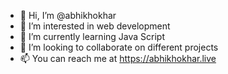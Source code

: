 - 👋 Hi, I’m @abhikhokhar
- 👀 I’m interested in web development
- 🌱 I’m currently learning Java Script
- 💞️ I’m looking to collaborate on different projects
- 📫 You can reach me at https://abhikhokhar.live

<!---
abhikhokhar/abhikhokhar is a ✨ special ✨ repository because its `README.md` (this file) appears on your GitHub profile.
You can click the Preview link to take a look at your changes.
--->
